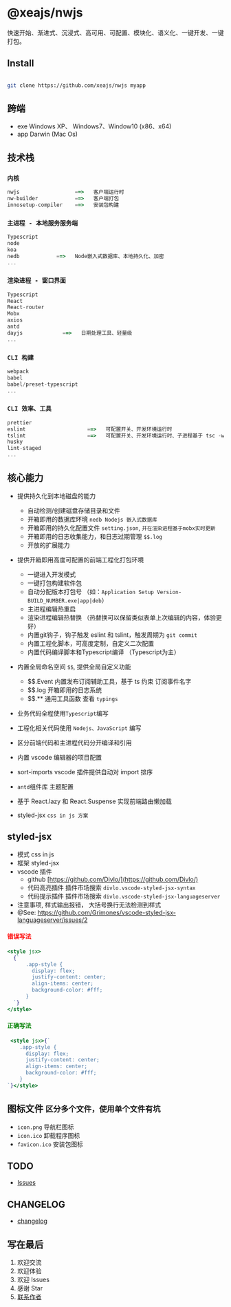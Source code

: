 # @xeajs/nwjs

快速开始、渐进式、沉浸式、高可用、可配置、模块化、语义化、一键开发、一键打包。

## Install

```bash

git clone https://github.com/xeajs/nwjs myapp

```

## 跨端

* exe Windows XP、 Windows7、Window10 (x86、x64)
* app Darwin (Mac Os)

## 技术栈

### `内核`

```js
nwjs                  ==>   客户端运行时
nw-builder            ==>   客户端打包
innosetup-compiler    ==>   安装包构建
```

### `主进程 - 本地服务服务端`

```js
Typescript
node
koa
nedb            ==>   Node嵌入式数据库、本地持久化、加密
...
```

### `渲染进程 - 窗口界面`

```js
Typescript
React
React-router
Mobx
axios
antd
dayjs             ==>   日期处理工具、轻量级
...
```

### `CLI 构建`

```js
webpack
babel
babel/preset-typescript
...
```

### `CLI 效率、工具`

```js
prettier
eslint                    ==>   可配置开关、开发环境运行时
tslint                    ==>   可配置开关、开发环境运行时、子进程基于 tsc -w
husky
lint-staged
...
```

## 核心能力

* 提供持久化到本地磁盘的能力
  * 自动检测/创建磁盘存储目录和文件
  * 开箱即用的数据库环境 `nedb Nodejs 嵌入式数据库`
  * 开箱即用的持久化配置文件 `setting.json`, `并在渲染进程基于mobx实时更新`
  * 开箱即用的日志收集能力，和日志过期管理 `$$.log`
  * 开放的扩展能力

* 提供开箱即用高度可配置的前端工程化打包环境
  * 一键进入开发模式
  * 一键打包构建软件包
  * 自动分配版本打包号 （如：`Application Setup Version-BUILD_NUMBER.exe|app|deb`）
  * 主进程编辑热重启
  * 渲染进程编辑热替换 （热替换可以保留类似表单上次编辑的内容，体验更好）
  * 内置git钩子，钩子触发 eslint 和 tslint，触发周期为 `git commit`
  * 内置工程化脚本，可高度定制，自定义二次配置
  * 内置代码编译脚本和Typescript编译 （Typescript为主）

* 内置全局命名空间 `$$`, 提供全局自定义功能
  * $$.Event 内置发布订阅辅助工具，基于 ts 约束 订阅事件名字
  * $$.log 开箱即用的日志系统
  * $$.** 通用工具函数 查看 `typings`
* 业务代码全程使用`Typescript`编写
* 工程化相关代码使用 `Nodejs、JavaScript` 编写
* 区分前端代码和主进程代码分开编译和引用
* 内置 vscode 编辑器的项目配置
* sort-imports vscode 插件提供自动对 import 排序
* `antd`组件库 主题配置
* 基于 React.lazy 和 React.Suspense 实现前端路由懒加载
* styled-jsx `css in js 方案`

## styled-jsx

* 模式 css in js
* 框架 styled-jsx
* vscode 插件
  * github [https://github.com/Divlo/](https://github.com/Divlo/)
  * 代码高亮插件 插件市场搜索 `divlo.vscode-styled-jsx-syntax`
  * 代码提示插件 插件市场搜索 `divlo.vscode-styled-jsx-languageserver`
* 注意事项, 样式输出报错， 大括号换行无法检测到样式
* @See: <https://github.com/Grimones/vscode-styled-jsx-languageserver/issues/2>

<h4 style="color: red;">错误写法</h4>

```jsx
<style jsx>
  {`
      .app-style {
        display: flex;
        justify-content: center;
        align-items: center;
        background-color: #fff;
      }
  `}
</style>
```

<h4 style="color: green;">正确写法</h4>

``` jsx
 <style jsx>{`
    .app-style {
      display: flex;
      justify-content: center;
      align-items: center;
      background-color: #fff;
    }
`}</style>

```

## 图标文件 `区分多个文件，使用单个文件有坑`

* `icon.png` 导航栏图标
* `icon.ico` 卸载程序图标
* `favicon.ico` 安装包图标

## TODO

* [Issues](https://github.com/xeajs/electron/issues)

## CHANGELOG

* [changelog](docs/CHANGELOG.md)

## 写在最后

1. 欢迎交流
1. 欢迎体验
1. 欢迎 Issues
1. 感谢 Star
1. [联系作者](https://xeajs.gitee.io/about)
